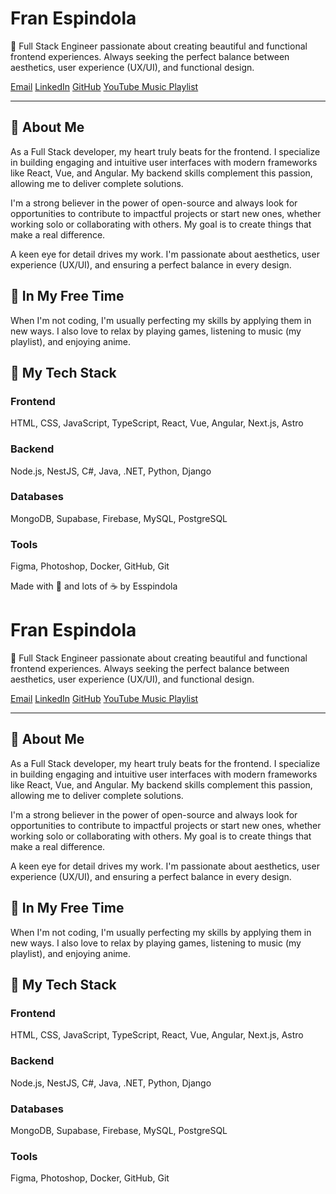 <h1>Fran Espindola</h1>
    <p>🌸 Full Stack Engineer passionate about creating beautiful and functional frontend experiences. Always seeking the perfect balance between aesthetics, user experience (UX/UI), and functional design.</p>

  <div class="links">
        <a href="#">Email</a>
        <a href="#">LinkedIn</a>
        <a href="#">GitHub</a>
        <a href="#">YouTube Music Playlist</a>
    </div>

   <hr>

   <h2>💜 About Me</h2>
    <p>As a Full Stack developer, my heart truly beats for the frontend. I specialize in building engaging and intuitive user interfaces with modern frameworks like React, Vue, and Angular. My backend skills complement this passion, allowing me to deliver complete solutions.</p>
    <p>I'm a strong believer in the power of open-source and always look for opportunities to contribute to impactful projects or start new ones, whether working solo or collaborating with others. My goal is to create things that make a real difference.</p>
    <p>A keen eye for detail drives my work. I'm passionate about aesthetics, user experience (UX/UI), and ensuring a perfect balance in every design.</p>

   <h2>🌸 In My Free Time</h2>
    <p>When I'm not coding, I'm usually perfecting my skills by applying them in new ways. I also love to relax by playing games, listening to music (my playlist), and enjoying anime.</p>

  <h2>🍣 My Tech Stack</h2>

  <div class="tech-section">
        <h3>Frontend</h3>
        <p>HTML, CSS, JavaScript, TypeScript, React, Vue, Angular, Next.js, Astro</p>
    </div>

   <div class="tech-section">
        <h3>Backend</h3>
        <p>Node.js, NestJS, C#, Java, .NET, Python, Django</p>
    </div>

  <div class="tech-section">
        <h3>Databases</h3>
        <p>MongoDB, Supabase, Firebase, MySQL, PostgreSQL</p>
    </div>

  <div class="tech-section">
        <h3>Tools</h3>
        <p>Figma, Photoshop, Docker, GitHub, Git</p>
    </div>

  <p>Made with 💖 and lots of ☕ by Esspindola</p>

   <h1>Fran Espindola</h1>
    <p>🌸 Full Stack Engineer passionate about creating beautiful and functional frontend experiences. Always seeking the perfect balance between aesthetics, user experience (UX/UI), and functional design.</p>

   <div class="links">
        <a href="#">Email</a>
        <a href="#">LinkedIn</a>
        <a href="#">GitHub</a>
        <a href="#">YouTube Music Playlist</a>
    </div>

   <hr>

   <h2>💜 About Me</h2>
    <p>As a Full Stack developer, my heart truly beats for the frontend. I specialize in building engaging and intuitive user interfaces with modern frameworks like React, Vue, and Angular. My backend skills complement this passion, allowing me to deliver complete solutions.</p>
    <p>I'm a strong believer in the power of open-source and always look for opportunities to contribute to impactful projects or start new ones, whether working solo or collaborating with others. My goal is to create things that make a real difference.</p>
    <p>A keen eye for detail drives my work. I'm passionate about aesthetics, user experience (UX/UI), and ensuring a perfect balance in every design.</p>

   <h2>🌸 In My Free Time</h2>
    <p>When I'm not coding, I'm usually perfecting my skills by applying them in new ways. I also love to relax by playing games, listening to music (my playlist), and enjoying anime.</p>

   <h2>🍣 My Tech Stack</h2>

   <div class="tech-section">
        <h3>Frontend</h3>
        <p>HTML, CSS, JavaScript, TypeScript, React, Vue, Angular, Next.js, Astro</p>
    </div>

  <div class="tech-section">
        <h3>Backend</h3>
        <p>Node.js, NestJS, C#, Java, .NET, Python, Django</p>
    </div>

  <div class="tech-section">
        <h3>Databases</h3>
        <p>MongoDB, Supabase, Firebase, MySQL, PostgreSQL</p>
    </div>

   <div class="tech-section">
        <h3>Tools</h3>
        <p>Figma, Photoshop, Docker, GitHub, Git</p>
    </div>
